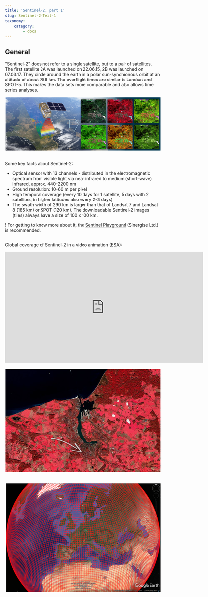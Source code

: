 ```yaml
---
title: 'Sentinel-2, part 1'
slug: Sentinel-2-Teil-1
taxonomy:
    category:
        - docs
---
```

## General
"Sentinel-2" does not refer to a single satellite, but to a pair of satellites. The first satellite 2A was launched on 22.06.15, 2B was launched on 07.03.17. They circle around the earth in a polar sun-synchronous orbit at an altitude of about 786 km. The overflight times are similar to Landsat and SPOT-5. This makes the data sets more comparable and also allows time series analyses.

![Senitel-2](Sentinel-2_composites.png?classes=caption "Artistic representation of Sentinel-2. Right: Image from the Taunus (Hesse), each in a different combination (red-green-blue, RGB) of different spectral bands.")
<br><br>

Some key facts about Sentinel-2:

- Optical sensor with 13 channels - distributed in the electromagnetic spectrum from visible light via near infrared to medium (short-wave) infrared, approx. 440-2200 nm
- Ground resolution: 10-60 m per pixel
- High temporal coverage (every 10 days for 1 satellite, 5 days with 2 satellites, in higher latitudes also every 2-3 days)
- The swath width of 290 km is larger than that of Landsat 7 and Landsat 8 (185 km) or SPOT (120 km). The downloadable Sentinel-2 images (tiles) always have a size of 100 x 100 km.

! For getting to know more about it, the [Sentinel Playground](http://apps.sentinel-hub.com/sentinel-playground/?source=S2&lat=40.34366578968397&lng=-3.6512374877929688&zoom=11&preset=1_NATURAL_COL0R&layers=B04,B03,B02&maxcc=20&gain=1.0&gamma=1.0&time=2015-01-01|2018-01-17&atmFilter=&showDates=false) (Sinergise Ltd.) is recommended.
<br><br>

Global coverage of Sentinel-2 in a video animation (ESA):

<div class="embed-responsive embed-responsive-16by9">
<iframe class="embed-responsive-item" src="https://www.esa.int/spaceinvideos/content/view/embedjw/473937" width="640" height="360" frameborder="0" allowfullscreen="allowfullscreen"></iframe>
</div>


![Rostock](Senitnel-2_Rostock.png?classes=caption "Rostock from above... Sentinel-2 Color Infrared (CIR) False color composite, RGB: 8-4-3. The arrow marks (approximately) the campus area of the University of Rostock.")
<br><br>

![Tiles](Senitinel-2_Tiles_GoogleEarth.png?classes=caption "Global coverage with Sentinel-2 as 100x100 km tiles.")
<br><br>
